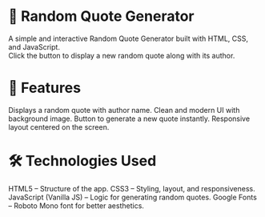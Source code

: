 # 📜 Random Quote Generator
A simple and interactive Random Quote Generator built with HTML, CSS, and JavaScript.  
Click the button to display a new random quote along with its author.

# 🚀 Features
Displays a random quote with author name.
Clean and modern UI with background image.
Button to generate a new quote instantly.
Responsive layout centered on the screen.

# 🛠️ Technologies Used
HTML5 – Structure of the app.
CSS3 – Styling, layout, and responsiveness.
JavaScript (Vanilla JS) – Logic for generating random quotes.
Google Fonts – Roboto Mono font for better aesthetics.
